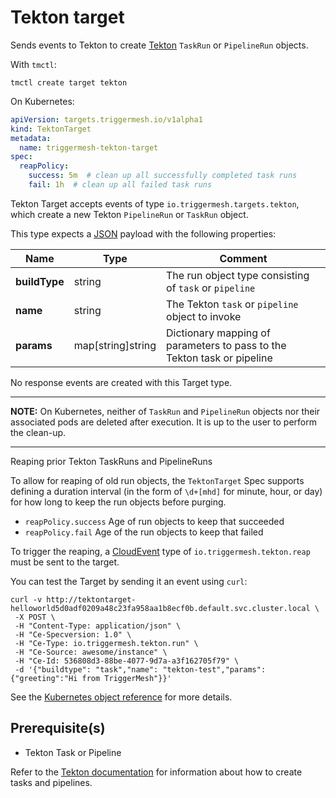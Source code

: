 # Tekton target

Sends events to Tekton to create [Tekton][tekton] `TaskRun` or `PipelineRun` objects.

With `tmctl`:

```
tmctl create target tekton
```

On Kubernetes:

```yaml
apiVersion: targets.triggermesh.io/v1alpha1
kind: TektonTarget
metadata:
  name: triggermesh-tekton-target
spec:
  reapPolicy:
    success: 5m  # clean up all successfully completed task runs
    fail: 1h  # clean up all failed task runs
```

Tekton Target accepts events of type `io.triggermesh.targets.tekton`, which create a new Tekton `PipelineRun` or `TaskRun` object.

This type expects a [JSON][ce-jsonformat] payload with the following properties:

| Name  |  Type |  Comment |
|---|---|---|
| **buildType**| string  |  The run object type consisting of `task` or `pipeline` |
| **name** |  string | The Tekton `task` or `pipeline` object to invoke  |
| **params**| map[string]string | Dictionary mapping of parameters to pass to the Tekton task or pipeline|

No response events are created with this Target type.

---
**NOTE:**
On Kubernetes, neither of `TaskRun` and `PipelineRun` objects nor their associated pods are deleted after execution. It is up to the user to perform the clean-up.

---

Reaping prior Tekton TaskRuns and PipelineRuns

To allow for reaping of old run objects, the `TektonTarget` Spec supports defining
a duration interval (in the form of `\d+[mhd]` for minute, hour, or day) for how
long to keep the run objects before purging.

  - `reapPolicy.success` Age of run objects to keep that succeeded
  - `reapPolicy.fail` Age of the run objects to keep that failed

To trigger the reaping, a [CloudEvent][ce] type of `io.triggermesh.tekton.reap`
must be sent to the target.

You can test the Target by sending it an event using `curl`:

```console
curl -v http://tektontarget-helloworld5d0adf0209a48c23fa958aa1b8ecf0b.default.svc.cluster.local \
 -X POST \
 -H "Content-Type: application/json" \
 -H "Ce-Specversion: 1.0" \
 -H "Ce-Type: io.triggermesh.tekton.run" \
 -H "Ce-Source: awesome/instance" \
 -H "Ce-Id: 536808d3-88be-4077-9d7a-a3f162705f79" \
 -d '{"buildtype": "task","name": "tekton-test","params":{"greeting":"Hi from TriggerMesh"}}'
```

See the [Kubernetes object reference](../../reference/targets/#targets.triggermesh.io/v1alpha1.TektonTarget) for more details.

## Prerequisite(s)

- Tekton Task or Pipeline

Refer to the [Tekton documentation][tekton] for information about how to create
tasks and pipelines.

[ce]: https://cloudevents.io/
[ce-jsonformat]: https://github.com/cloudevents/spec/blob/v1.0/json-format.md
[tekton]: https://tekton.dev/
